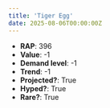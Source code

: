 ```yaml
---
title: 'Tiger Egg'
date: 2025-08-06T00:00:00Z
---
```

- **RAP**: 396
- **Value**: -1
- **Demand level**: -1
- **Trend**: -1
- **Projected?**: True
- **Hyped?**: True
- **Rare?**: True
